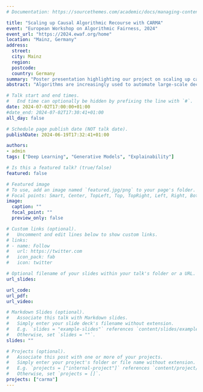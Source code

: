 ```yaml
---
# Documentation: https://sourcethemes.com/academic/docs/managing-content/

title: "Scaling up Causal Algorithmic Recourse with CARMA"
event: "European Workshop on Algorithmic Fairness, 2024"
event_url: "https://2024.ewaf.org/home"
location: "Mainz, Germany"
address:
  street:
  city: Mainz
  region:
  postcode:
  country: Germany
summary: "Poster presentation highlighting our project on scaling up causal recourse by designing a novel amortized framework based on causal generative models and neural network based causal intervention predictors."
abstract: "Algorithms are increasingly used to automate large-scale decision-making processes, e.g., online platforms that make instant decisions in lending, hiring, and education. When such automated systems yield unfavorable decisions, it is imperative to allow for recourse by accompanying the instantaneous negative decisions with recommendations that can help affected individuals to overturn them. However, the practical challenges of providing algorithmic recourse in large-scale settings are not negligible: giving recourse recommendations that are actionable requires not only causal knowledge of the relationships between applicant features but also solving a complex combinatorial optimization problem for each rejected applicant. In this work, we introduce CARMA, a novel framework to generate causal recourse recommendations at scale. For practical settings with limited causal information, CARMA leverages pre-trained state-of-the-art causal generative models to find recourse recommendations. More importantly, CARMA addresses the scalability of finding these recommendations by casting the complex recourse optimization problem as a prediction task. By training a novel neural-network-based framework, CARMA efficiently solves the prediction task without requiring supervision for optimal recourse actions. Our extensive evaluations show that post-training, running inference on CARMA reliably amortizes causal recourse, generating optimal and instantaneous recommendations. CARMA exhibits flexibility, as its optimization is versatile with respect to the algorithmic decision-making and pre-trained causal generative models, provided their differentiability is ensured. Furthermore, we showcase CARMA in a case study, illustrating its ability to tailor causal recourse recommendations by readily incorporating population-level feature preferences based on factors such as difficulty or time needed. Finally, we discuss and highlight a potential use case of our amortized recourse framework for large-scale auditing of fairness in recourse."

# Talk start and end times.
#   End time can optionally be hidden by prefixing the line with `#`.
date: 2024-07-02T17:00:00+01:00
#date_end: 2024-07-02T17:30:41+01:00
all_day: false

# Schedule page publish date (NOT talk date).
publishDate: 2024-06-19T17:32:41+01:00

authors: 
- admin
tags: ["Deep Learning", "Generative Models", "Explainability"]

# Is this a featured talk? (true/false)
featured: false

# Featured image
# To use, add an image named `featured.jpg/png` to your page's folder. 
# Focal points: Smart, Center, TopLeft, Top, TopRight, Left, Right, BottomLeft, Bottom, BottomRight.
image:
  caption: ""
  focal_point: ""
  preview_only: false

# Custom links (optional).
#   Uncomment and edit lines below to show custom links.
# links:
# - name: Follow
#   url: https://twitter.com
#   icon_pack: fab
#   icon: twitter

# Optional filename of your slides within your talk's folder or a URL.
url_slides:  

url_code:
url_pdf:
url_video: 

# Markdown Slides (optional).
#   Associate this talk with Markdown slides.
#   Simply enter your slide deck's filename without extension.
#   E.g. `slides = "example-slides"` references `content/slides/example-slides.md`.
#   Otherwise, set `slides = ""`.
slides: ""

# Projects (optional).
#   Associate this post with one or more of your projects.
#   Simply enter your project's folder or file name without extension.
#   E.g. `projects = ["internal-project"]` references `content/project/deep-learning/index.md`.
#   Otherwise, set `projects = []`.
projects: ["carma"]
---
```

